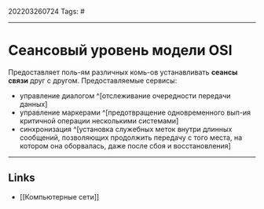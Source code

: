 202203260724
Tags: #

---

# Сеансовый уровень модели OSI
Предоставляет поль-ям различных комь-ов устанавливать **сеансы связи** друг с другом.
Предоставляемые сервисы:
- управление диалогом ^[отслеживание очередности передачи данных]
- управление маркерами ^[предотвращение одновременного вып-ия критичной операции несколькими системами]
- синхронизация ^[установка служебных меток внутри длинных сообщений, позволяющих продолжить передачу с того места, на котором она оборвалась, даже после сбоя и восстановления]

---
## Links
- [[Компьютерные сети]]
